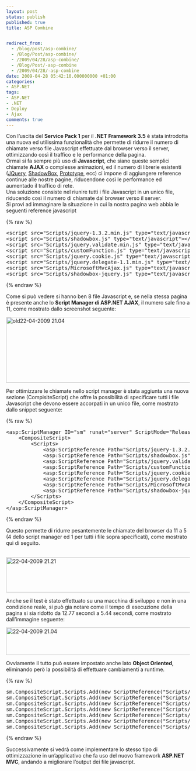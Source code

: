 ```yaml
---
layout: post
status: publish
published: true
title: ASP Combine


redirect_from: 
  - /blog/post/asp-combine/
  - /Blog/Post/asp-combine/
  - /2009/04/28/asp-combine/
  - /Blog/Post/-asp-combine
  - /2009/04/28/-asp-combine
date: 2009-04-28 05:42:10.000000000 +01:00
categories:
- ASP.NET
tags:
- ASP.NET
- .NET
- Deploy
- Ajax
comments: true
---
```

<p>Con l&rsquo;uscita del <strong>Service Pack 1</strong> per il <strong>.NET Framework 3.5</strong> &egrave; stata introdotta una nuova ed utilissima funzionalit&agrave; che permette di ridurre il numero di chiamate verso file Javascript effettuate dal browser verso il server, ottimizzando cos&igrave; il traffico e le performance della pagina.    <br />
Ormai si fa sempre pi&ugrave; uso di <strong>Javascript</strong>, che siano queste semplici chiamate <strong>AJAX</strong> o complesse animazioni, ed il numero di librerie esistenti (<a target="_blank" href="http://jquery.com/">JQuery</a>, <a target="_blank" href="http://www.shadowbox-js.com/">ShadowBox</a>, <a target="_blank" href="http://www.prototypejs.org/">Prototype</a>, ecc) ci impone di aggiungere reference continue alle nostre pagine, riducendone cos&igrave; le performance ed aumentado il traffico di rete.    <br />
Una soluzione consiste nel riunire tutti i file Javascript in un unico file, riducendo cos&igrave; il numero di chiamate dal browser verso il server.    <br />
Si provi ad immaginare la situazione in cui la nostra pagina web abbia le seguenti reference javascript</p>
{% raw %}<pre class="brush: xml; ruler: true;">
&lt;script src=&quot;Scripts/jquery-1.3.2.min.js&quot; type=&quot;text/javascript&quot;&gt;&lt;/script&gt;
&lt;script src=&quot;Scripts/shadowbox.js&quot; type=&quot;text/javascript&quot;&gt;&lt;/script&gt;
&lt;script src=&quot;Scripts/jquery.validate.min.js&quot; type=&quot;text/javascript&quot;&gt;&lt;/script&gt;
&lt;script src=&quot;Scripts/customFunction.js&quot; type=&quot;text/javascript&quot;&gt;&lt;/script&gt;
&lt;script src=&quot;Scripts/jquery.cookie.js&quot; type=&quot;text/javascript&quot;&gt;&lt;/script&gt;
&lt;script src=&quot;Scripts/jquery.delegate-1.1.min.js&quot; type=&quot;text/javascript&quot;&gt;&lt;/script&gt;
&lt;script src=&quot;Scripts/MicrosoftMvcAjax.js&quot; type=&quot;text/javascript&quot;&gt;&lt;/script&gt;
&lt;script src=&quot;Scripts/shadowbox-jquery.js&quot; type=&quot;text/javascript&quot;&gt;&lt;/script&gt;</pre>{% endraw %}
<p>Come si pu&ograve; vedere si hanno ben 8 file Javascript e, se nella stessa pagina &egrave; presente anche lo <strong>Script Manager di ASP.NET AJAX</strong>, il numero sale fino a 11, come mostrato dallo screenshot seguente:</p>
<p><a rel="shadowbox[ASP-Combine];options={counterType:'skip',continuous:true,animSequence:'sync'}" href="http://imperugo.tostring.it/Content/Uploaded/image/old22-04-2009%2021.04_2.png"><img singleline="" title="old22-04-2009 21.04" style="border-right: 0px; border-top: 0px; display: inline; border-left: 0px; border-bottom: 0px" height="180" alt="old22-04-2009 21.04" width="554" border="0" src="http://imperugo.tostring.it/Content/Uploaded/image/old22-04-2009%2021.04_thumb.png" /></a></p>
<p>Per ottimizzare le chiamate nello script manager &egrave; stata aggiunta una nuova sezione (CompisiteScript) che offre la possibilit&agrave; di specificare tutti i file Javascript che devono essere accorpati in un unico file, come mostrato dallo snippet seguente:</p>
{% raw %}<pre class="brush: xml; ruler: true;">
&lt;asp:ScriptManager ID=&quot;sm&quot; runat=&quot;server&quot; ScriptMode=&quot;Release&quot; CompositeScript-ScriptMode=&quot;Release&quot;&gt;
    &lt;CompositeScript&gt;
        &lt;Scripts&gt;
            &lt;asp:ScriptReference Path=&quot;Scripts/jquery-1.3.2.min.js&quot; /&gt;
            &lt;asp:ScriptReference Path=&quot;Scripts/shadowbox.js&quot; /&gt;
            &lt;asp:ScriptReference Path=&quot;Scripts/jquery.validate.min.js&quot; /&gt;
            &lt;asp:ScriptReference Path=&quot;Scripts/customFunction.js&quot;  /&gt;
            &lt;asp:ScriptReference Path=&quot;Scripts/jquery.cookie.js&quot; /&gt;
            &lt;asp:ScriptReference Path=&quot;Scripts/jquery.delegate-1.1.min.js&quot; /&gt;
            &lt;asp:ScriptReference Path=&quot;Scripts/MicrosoftMvcAjax.js&quot; /&gt;
            &lt;asp:ScriptReference Path=&quot;Scripts/shadowbox-jquery.js&quot;  /&gt;
        &lt;/Scripts&gt;
    &lt;/CompositeScript&gt;
&lt;/asp:ScriptManager&gt;</pre>{% endraw %}
<p>Questo permette di ridurre pesantemente le chiamate del browser da 11 a 5 (4 dello script manager ed 1 per tutti i file sopra specificati), come mostrato qui di seguito.</p>
<p>&nbsp;<a rel="shadowbox[ASP-Combine];options={counterType:'skip',continuous:true,animSequence:'sync'}" href="http://imperugo.tostring.it/Content/Uploaded/image/22-04-2009%2021.21_2.png"><img singleline="" title="22-04-2009 21.21" style="border-right: 0px; border-top: 0px; display: inline; border-left: 0px; border-bottom: 0px" height="96" alt="22-04-2009 21.21" width="554" border="0" src="http://imperugo.tostring.it/Content/Uploaded/image/22-04-2009%2021.21_thumb.png" /></a></p>
<p>Anche se il test &egrave; stato effettuato su una macchina di sviluppo e non in una condizione reale, si pu&ograve; gia notare come il tempo di esecuzione della pagina si sia ridotto da 12.77 secondi a 5.44 secondi, come mostrato dall&rsquo;immagine seguente:</p>
<p><a rel="shadowbox[ASP-Combine];options={counterType:'skip',continuous:true,animSequence:'sync'}" href="http://imperugo.tostring.it/Content/Uploaded/image/22-04-2009%2021.04_2.png"><img singleline="" title="22-04-2009 21.04" style="border-right: 0px; border-top: 0px; display: inline; border-left: 0px; border-bottom: 0px" height="75" alt="22-04-2009 21.04" width="554" border="0" src="http://imperugo.tostring.it/Content/Uploaded/image/22-04-2009%2021.04_thumb.png" /></a></p>
<p>Ovviamente il tutto pu&ograve; essere impostato anche lato <strong>Object Oriented</strong>, eliminando per&ograve; la possibilit&agrave; di effettuare cambiamenti a runtime.</p>
{% raw %}<pre class="brush: csharp; ruler: true;">
sm.CompositeScript.Scripts.Add(new ScriptReference(&quot;Scripts/jquery-1.3.2.min.js&quot;));
sm.CompositeScript.Scripts.Add(new ScriptReference(&quot;Scripts/shadowbox.js&quot;));
sm.CompositeScript.Scripts.Add(new ScriptReference(&quot;Scripts/jquery.validate.min.js&quot;));
sm.CompositeScript.Scripts.Add(new ScriptReference(&quot;Scripts/customFunction.js&quot;));
sm.CompositeScript.Scripts.Add(new ScriptReference(&quot;Scripts/jquery.cookie.js&quot;));
sm.CompositeScript.Scripts.Add(new ScriptReference(&quot;Scripts/jquery.delegate-1.1.min.js&quot;));
sm.CompositeScript.Scripts.Add(new ScriptReference(&quot;Scripts/MicrosoftMvcAjax.js&quot;));sm.CompositeScript.Scripts.Add(new ScriptReference(&quot;Scripts/shadowbox-jquery.js&quot;));</pre>{% endraw %}
<p>Successivamente si vedr&agrave; come implementare lo stesso tipo di ottimizzazione in un&rsquo;applicativo che fa uso del nuovo framework <strong>ASP.NET MVC</strong>, andando a migliorare l&rsquo;output dei file javascript.</p>
